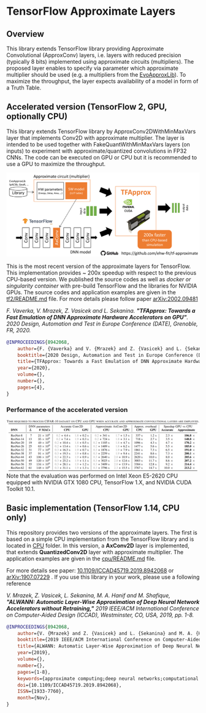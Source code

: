 # TensorFlow Approximate Layers

## Overview
This library extends TensorFlow library providing Approximate Convolutional (ApproxConv) layers, i.e. layers with reduced precision (typically 8 bits) implemented using approximate circuits (multipliers). The proposed layer enables to specify via parameter which approximate multiplier should be used (e.g. a multipliers from the [EvoApproxLib](//github.com/ehw-fit/evoapproxlib)). To maximize the throughput, the layer expects availability of a model in form of a Truth Table.



## Accelerated version (TensorFlow 2, GPU, optionally CPU)
This library extends TensorFlow library by ApproxConv2DWithMinMaxVars layer that implements Conv2D with approximate multiplier. The layer is intended to be used together with FakeQuantWithMinMaxVars layers (on inputs) to experiment with approximate/quantized convolutions in FP32 CNNs. The code can be executed on GPU or CPU but it is recommended to use a GPU to maximize the throughput. 


![Application overview](overview.png)

This is the most recent version of the approximate layers for TensorFlow. This implementation provides ~ 200x speedup with respect to the previous CPU-based version. We published the source codes as well as *docker or singularity container* with pre-build TensorFlow and the libraries for NVIDIA GPUs. The source codes and application examples are given in the [tf2/README.md](README) file. For more details please follow paper [arXiv:2002.09481](https://arxiv.org/abs/2002.09481)


*F. Vaverka, V. Mrazek, Z. Vasicek and L. Sekanina. __"TFApprox: Towards a Fast Emulation of DNN Approximate Hardware Accelerators on GPU"__. 2020 Design, Automation and Test in Europe Conference (DATE), Grenoble, FR, 2020.*


```bibtex
@INPROCEEDINGS{8942068,
    author={F. {Vaverka} and V. {Mrazek} and Z. {Vasicek} and L. {Sekanina} and M. A. {Hanif} and M. {Shafique}},
    booktitle={2020 Design, Automation and Test in Europe Conference (DATE)},
    title={TFApprox: Towards a Fast Emulation of DNN Approximate Hardware Accelerators on GPU},
    year={2020},
    volume={},
    number={},
    pages={4},
}
```

### Performance of the accelerated version
![Speed comparison](gpu_speedup.png)
Note that the evaluation was performed on Intel Xeon E5-2620 CPU equipped with NVIDIA GTX 1080 CPU, TensorFlow 1.X, and NVIDIA CUDA Toolkit 10.1.

## Basic implementation (TensorFlow 1.14, CPU only)
This repository provides two versions of the approximate layers. The first is based on a simple CPU implementation from the TensorFlow library and is located in [CPU](cpu) folder. In this version, a **AxConv2D** layer is implemented, that extends **QuantizedConv2D** layer with approximate multiplier. The application examples are given in the [cpu/README.md](README) file.

For more details see paper: [10.1109/ICCAD45719.2019.8942068](https://dx.doi.org/10.1109/ICCAD45719.2019.8942068) or [arXiv:1907.07229](https://arxiv.org/abs/1907.07229) . If you use this library in your work, please use a following reference

*V. Mrazek, Z. Vasicek, L. Sekanina, M. A. Hanif and M. Shafique, __"ALWANN: Automatic Layer-Wise Approximation of Deep Neural Network Accelerators without Retraining,"__ 2019 IEEE/ACM International Conference on Computer-Aided Design (ICCAD), Westminster, CO, USA, 2019, pp. 1-8.*

```bibtex
@INPROCEEDINGS{8942068,
    author={V. {Mrazek} and Z. {Vasicek} and L. {Sekanina} and M. A. {Hanif} and M. {Shafique}},
    booktitle={2019 IEEE/ACM International Conference on Computer-Aided Design (ICCAD)},
    title={ALWANN: Automatic Layer-Wise Approximation of Deep Neural Network Accelerators without Retraining},
    year={2019},
    volume={},
    number={},
    pages={1-8},
    keywords={approximate computing;deep neural networks;computational path;ResNet;CIFAR-10},
    doi={10.1109/ICCAD45719.2019.8942068},
    ISSN={1933-7760},
    month={Nov},
}
```

